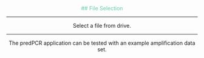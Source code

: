 <center>
<font color="#66cdaa">
## File Selection
</font>
	
***

Select a file from drive.

***

The predPCR application can be tested with an example amplification data set.

</center>